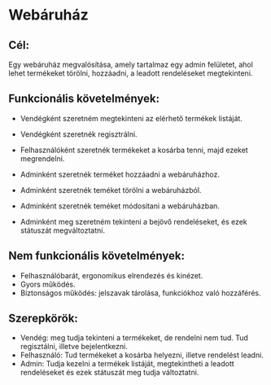 # Webáruház

## Cél:
Egy webáruház megvalósítása, amely tartalmaz egy admin felületet, ahol lehet termékeket törölni, hozzáadni, a leadott rendeléseket megtekinteni.

## Funkcionális követelmények:
* Vendégként szeretném megtekinteni az elérhető termékek listáját.
* Vendégként szeretnék regisztrálni.

* Felhasználóként szeretnék termékeket a kosárba tenni, majd ezeket megrendelni.

* Adminként szeretnék terméket hozzáadni a webáruházhoz.
* Adminként szeretnék teméket törölni a webáruházból.
* Adminként szeretnék teméket módosítani a webáruházban.
* Adminként meg szeretném tekinteni a bejövő rendeléseket, és ezek státuszát megváltoztatni.

## Nem funkcionális követelmények:
* Felhasználóbarát, ergonomikus elrendezés és kinézet.
* Gyors működés.
* Biztonságos működés: jelszavak tárolása, funkciókhoz való hozzáférés.

## Szerepkörök:
* Vendég: meg tudja tekinteni a termékeket, de rendelni nem tud. Tud regisztálni, illetve bejelentkezni.
* Felhasználó: Tud termékeket a kosárba helyezni, illetve rendelést leadni.
* Admin: Tudja kezelni a termékek listáját, megtekintheti a leadott rendeléseket és ezek státuszát meg tudja változtatni.
